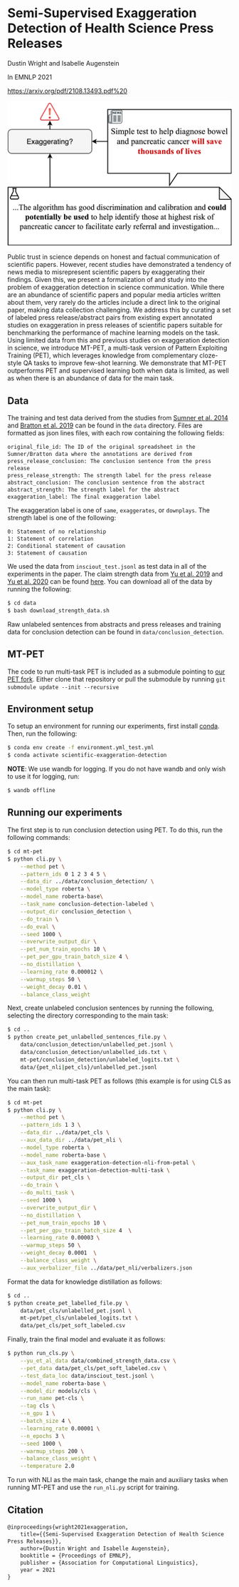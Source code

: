 # Semi-Supervised Exaggeration Detection of Health Science Press Releases

Dustin Wright and Isabelle Augenstein

In EMNLP 2021

https://arxiv.org/pdf/2108.13493.pdf%20

<p align="center">
  <img src="exaggeration.png" alt="Exaggeration Detection">
</p>

Public trust in science depends on honest and factual communication of scientific papers. However, recent studies have demonstrated a tendency of news media to misrepresent scientific papers by exaggerating their findings. Given this, we present a formalization of and study into the problem of exaggeration detection in science communication. While there are an abundance of scientific papers and popular media articles written about them, very rarely do the articles include a direct link to the original paper, making data collection challenging. We address this by curating a set of labeled press release/abstract pairs from existing expert annotated studies on exaggeration in press releases of scientific papers suitable for benchmarking the performance of machine learning models on the task. Using limited data from this and previous studies on exaggeration detection in science, we introduce MT-PET, a multi-task version of Pattern Exploiting Training (PET), which leverages knowledge from complementary cloze-style QA tasks to improve few-shot learning. We demonstrate that MT-PET outperforms PET and supervised learning both when data is limited, as well as when there is an abundance of data for the main task.

## Data

The training and test data derived from the studies from [Sumner et al. 2014](https://www.bmj.com/content/349/bmj.g7015) and [Bratton et al. 2019](https://pubmed.ncbi.nlm.nih.gov/31728413/#:~:text=Results%3A%20We%20found%20that%20the,inference%20from%20non%2Dhuman%20studies.) can be found in the `data` directory. Files are formatted as json lines files, with each row containing the following fields:

```
original_file_id: The ID of the original spreadsheet in the Sumner/Bratton data where the annotations are derived from
press_release_conclusion: The conclusion sentence from the press release
press_release_strength: The strength label for the press release
abstract_conclusion: The conclusion sentence from the abstract
abstract_strength: The strength label for the abstract
exaggeration_label: The final exaggeration label
```

The exaggeration label is one of `same`, `exaggerates`, or `downplays`. The strength label is one of the following:

```
0: Statement of no relationship
1: Statement of correlation
2: Conditional statement of causation
3: Statement of causation
```

We used the data from `insciout_test.jsonl` as test data in all of the experiments in the paper. The claim strength data from [Yu et al. 2019](https://aclanthology.org/D19-1473/) and [Yu et al. 2020](https://aclanthology.org/2020.coling-main.427/) can be found [here](https://github.com/junwang4/correlation-to-causation-exaggeration/tree/master/data). You can download all of the data by running the following:

```bash
$ cd data
$ bash download_strength_data.sh
```

Raw unlabeled sentences from abstracts and press releases and training data for conclusion detection can be found in `data/conclusion_detection`.

## MT-PET

The code to run multi-task PET is included as a submodule pointing to [our PET fork](https://github.com/dwright37/mt-pet). Either clone that repository or pull the submodule by running `git submodule update --init --recursive`

## Environment setup

To setup an environment for running our experiments, first install [conda](https://www.anaconda.com/products/individual). Then, run the following:

```bash
$ conda env create -f environment.yml_test.yml
$ conda activate scientific-exaggeration-detection
```

**NOTE**: We use wandb for logging. If you do not have wandb and only wish to use it for logging, run:

```bash
$ wandb offline
```

## Running our experiments

The first step is to run conclusion detection using PET. To do this, run the following commands:

```bash
$ cd mt-pet
$ python cli.py \
    --method pet \
    --pattern_ids 0 1 2 3 4 5 \
    --data_dir ../data/conclusion_detection/ \
    --model_type roberta \
    --model_name roberta-base\
    --task_name conclusion-detection-labeled \
    --output_dir conclusion_detection \
    --do_train \
    --do_eval \
    --seed 1000 \
    --overwrite_output_dir \
    --pet_num_train_epochs 10 \
    --pet_per_gpu_train_batch_size 4 \
    --no_distillation \
    --learning_rate 0.000012 \
    --warmup_steps 50 \
    --weight_decay 0.01 \
    --balance_class_weight
```

Next, create unlabeled conclusion sentences by running the following, selecting the directory corresponding to the main task:

```bash
$ cd ..
$ python create_pet_unlabelled_sentences_file.py \
    data/conclusion_detection/unlabelled_pet.jsonl \
    data/conclusion_detection/unlabelled_ids.txt \
    mt-pet/conclusion_detection/unlabeled_logits.txt \
    data/{pet_nli|pet_cls}/unlabelled_pet.jsonl
```

You can then run multi-task PET as follows (this example is for using CLS as the main task):

```bash
$ cd mt-pet
$ python cli.py \
    --method pet \
    --pattern_ids 1 3 \
    --data_dir ../data/pet_cls \
    --aux_data_dir ../data/pet_nli \
    --model_type roberta \
    --model_name roberta-base \
    --aux_task_name exaggeration-detection-nli-from-petal \
    --task_name exaggeration-detection-multi-task \
    --output_dir pet_cls \
    --do_train \
    --do_multi_task \
    --seed 1000 \
    --overwrite_output_dir \
    --no_distillation \
    --pet_num_train_epochs 10 \
    --pet_per_gpu_train_batch_size 4  \
    --learning_rate 0.00003 \
    --warmup_steps 50 \
    --weight_decay 0.0001  \
    --balance_class_weight \
    --aux_verbalizer_file ../data/pet_nli/verbalizers.json
```

Format the data for knowledge distillation as follows:

```bash
$ cd ..
$ python create_pet_labelled_file.py \
    data/pet_cls/unlabelled_pet.jsonl \
    mt-pet/pet_cls/unlabeled_logits.txt \
    data/pet_cls/pet_soft_labeled.csv
```

Finally, train the final model and evaluate it as follows:

```bash
$ python run_cls.py \
    --yu_et_al_data data/combined_strength_data.csv \
    --pet_data data/pet_cls/pet_soft_labeled.csv \
    --test_data_loc data/insciout_test.jsonl \
    --model_name roberta-base \
    --model_dir models/cls \
    --run_name pet-cls \
    --tag cls \
    --n_gpu 1 \
    --batch_size 4 \
    --learning_rate 0.00001 \
    --n_epochs 3 \
    --seed 1000 \
    --warmup_steps 200 \
    --balance_class_weight \
    --temperature 2.0
```

To run with NLI as the main task, change the main and auxiliary tasks when running MT-PET and use the `run_nli.py` script for training.

## Citation

```
@inproceedings{wright2021exaggeration,
    title={{Semi-Supervised Exaggeration Detection of Health Science Press Releases}},
    author={Dustin Wright and Isabelle Augenstein},
    booktitle = {Proceedings of EMNLP},
    publisher = {Association for Computational Linguistics},
    year = 2021
}
```
